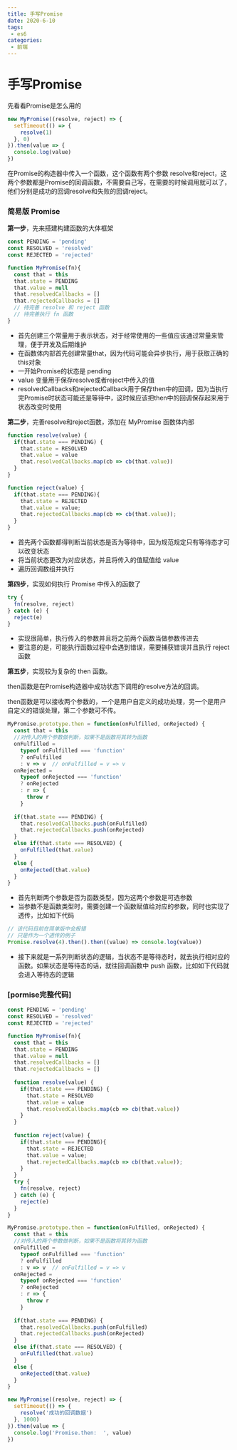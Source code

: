 ```yaml
---
title: 手写Promise
date: 2020-6-10
tags:
 - es6
categories:
 - 前端
---
```



# 手写Promise

先看看Promise是怎么用的
```js
new MyPromise((resolve, reject) => {
  setTimeout(() => {
    resolve(1)
  }, 0)
}).then(value => {
  console.log(value)
})
```
在Promise的构造器中传入一个函数，这个函数有两个参数 resolve和reject，这两个参数都是Promise的回调函数，不需要自己写，在需要的时候调用就可以了，他们分别是成功的回调resolve和失败的回调reject。


### 简易版 Promise

**第一步**，先来搭建构建函数的大体框架

```js
const PENDING = 'pending'
const RESOLVED = 'resolved'
const REJECTED = 'rejected'

function MyPromise(fn){
  const that = this
  that.state = PENDING
  that.value = null
  that.resolvedCallbacks = []
  that.rejectedCallbacks = []
  // 待完善 resolve 和 reject 函数
  // 待完善执行 fn 函数
}
```
 - 首先创建三个常量用于表示状态，对于经常使用的一些值应该通过常量来管理，便于开发及后期维护
 - 在函数体内部首先创建常量that，因为代码可能会异步执行，用于获取正确的this对象
 - 一开始Promise的状态是 pending
 - value 变量用于保存resolve或者reject中传入的值
 - resolvedCallbacks和rejectedCallback用于保存then中的回调，因为当执行完Promise时状态可能还是等待中，这时候应该把then中的回调保存起来用于状态改变时使用


**第二步**，完善resolve和reject函数，添加在 MyPromise 函数体内部
```js
function resolve(value) {
  if(that.state === PENDING) {
    that.state = RESOLVED
    that.value = value
    that.resolvedCallbacks.map(cb => cb(that.value))
  }
}

function reject(value) {
  if(that.state === PENDING){
    that.state = REJECTED
    that.value = value;
    that.rejectedCallbacks.map(cb => cb(that.value));
  }
}
```
 - 首先两个函数都得判断当前状态是否为等待中，因为规范规定只有等待态才可以改变状态
 - 将当前状态更改为对应状态，并且将传入的值赋值给 value
 - 遍历回调数组并执行


**第四步**，实现如何执行 Promise 中传入的函数了
```js
try {
  fn(resolve, reject)
} catch (e) {
  reject(e)
}
```
 - 实现很简单，执行传入的参数并且将之前两个函数当做参数传进去
 - 要注意的是，可能执行函数过程中会遇到错误，需要捕获错误并且执行 reject 函数



**第五步**，实现较为复杂的 then 函数。

then函数是在Promise构造器中成功状态下调用的resolve方法的回调。

then函数是可以接收两个参数的，一个是用户自定义的成功处理，另一个是用户自定义的错误处理，第二个参数可不传。

```js
MyPromise.prototype.then = function(onFulfilled, onRejected) {
  const that = this
  //对传入的两个参数做判断，如果不是函数将其转为函数
  onFulfilled = 
    typeof onFulfilled === 'function'
    ? onFulfilled 
    : v => v  // onFulfilled = v => v
  onRejected = 
    typeof onRejected === 'function'
    ? onRejected
    : r => {
      throw r
    }
  
  if(that.state === PENDING) {
    that.resolvedCallbacks.push(onFulfilled)
    that.rejectedCallbacks.push(onRejected)
  }
  else if(that.state === RESOLVED) {
    onFulfilled(that.value)
  }
  else {
    onRejected(that.value)
  }
}
```
 - 首先判断两个参数是否为函数类型，因为这两个参数是可选参数
 - 当参数不是函数类型时，需要创建一个函数赋值给对应的参数，同时也实现了透传，比如如下代码
```js
// 该代码目前在简单版中会报错
// 只是作为一个透传的例子
Promise.resolve(4).then().then((value) => console.log(value))
```
 - 接下来就是一系列判断状态的逻辑，当状态不是等待态时，就去执行相对应的函数。如果状态是等待态的话，就往回调函数中 push 函数，比如如下代码就会进入等待态的逻辑


### [pormise完整代码]


```js
const PENDING = 'pending'
const RESOLVED = 'resolved'
const REJECTED = 'rejected'

function MyPromise(fn){
  const that = this
  that.state = PENDING
  that.value = null
  that.resolvedCallbacks = []
  that.rejectedCallbacks = []
  
  function resolve(value) {
    if(that.state === PENDING) {
      that.state = RESOLVED
      that.value = value
      that.resolvedCallbacks.map(cb => cb(that.value))
    }
  }
  
  function reject(value) {
    if(that.state === PENDING){
      that.state = REJECTED
      that.value = value;
      that.rejectedCallbacks.map(cb => cb(that.value));
    }
  }
  try {
    fn(resolve, reject)
  } catch (e) {
    reject(e)
  }
}

MyPromise.prototype.then = function(onFulfilled, onRejected) {
  const that = this
  //对传入的两个参数做判断，如果不是函数将其转为函数
  onFulfilled = 
    typeof onFulfilled === 'function'
    ? onFulfilled 
    : v => v  // onFulfilled = v => v
  onRejected = 
    typeof onRejected === 'function'
    ? onRejected
    : r => {
      throw r
    }
  
  if(that.state === PENDING) {
    that.resolvedCallbacks.push(onFulfilled)
    that.rejectedCallbacks.push(onRejected)
  }
  else if(that.state === RESOLVED) {
    onFulfilled(that.value)
  }
  else {
    onRejected(that.value)
  }
}

new MyPromise((resolve, reject) => {
  setTimeout(() => {
    resolve('成功的回调数据')
  }, 1000)
}).then(value => {
  console.log('Promise.then:  ', value)
})
```